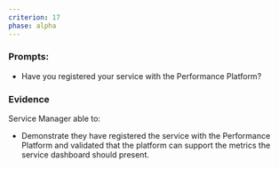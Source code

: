 ```yaml
---
criterion: 17
phase: alpha
---
```


### Prompts:

* Have you registered your service with the Performance Platform?

### Evidence

Service Manager able to:

* Demonstrate they have registered the service with the Performance Platform and validated that the platform can support the metrics the service dashboard should present.
